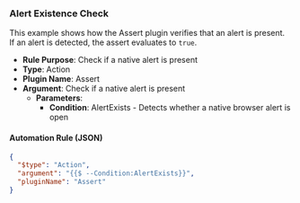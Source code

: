 ### Alert Existence Check

This example shows how the Assert plugin verifies that an alert is present.  
If an alert is detected, the assert evaluates to `true`.

- **Rule Purpose**: Check if a native alert is present  
- **Type**: Action  
- **Plugin Name**: Assert  
- **Argument**: Check if a native alert is present  
  - **Parameters**:  
    - **Condition**: AlertExists - Detects whether a native browser alert is open

#### Automation Rule (JSON)

```json
{
  "$type": "Action",
  "argument": "{{$ --Condition:AlertExists}}",
  "pluginName": "Assert"
}
```
